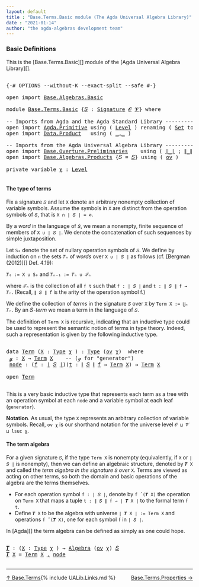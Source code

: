 ```yaml
---
layout: default
title : "Base.Terms.Basic module (The Agda Universal Algebra Library)"
date : "2021-01-14"
author: "the agda-algebras development team"
---
```


### <a id="basic-definitions">Basic Definitions</a>

This is the [Base.Terms.Basic][] module of the [Agda Universal Algebra Library][].

<pre class="Agda">

<a id="313" class="Symbol">{-#</a> <a id="317" class="Keyword">OPTIONS</a> <a id="325" class="Pragma">--without-K</a> <a id="337" class="Pragma">--exact-split</a> <a id="351" class="Pragma">--safe</a> <a id="358" class="Symbol">#-}</a>

<a id="363" class="Keyword">open</a> <a id="368" class="Keyword">import</a> <a id="375" href="Base.Algebras.Basic.html" class="Module">Base.Algebras.Basic</a>

<a id="396" class="Keyword">module</a> <a id="403" href="Base.Terms.Basic.html" class="Module">Base.Terms.Basic</a> <a id="420" class="Symbol">{</a><a id="421" href="Base.Terms.Basic.html#421" class="Bound">𝑆</a> <a id="423" class="Symbol">:</a> <a id="425" href="Base.Algebras.Basic.html#3888" class="Function">Signature</a> <a id="435" href="Base.Algebras.Basic.html#1160" class="Generalizable">𝓞</a> <a id="437" href="Base.Algebras.Basic.html#1162" class="Generalizable">𝓥</a><a id="438" class="Symbol">}</a> <a id="440" class="Keyword">where</a>

<a id="447" class="Comment">-- Imports from Agda and the Agda Standard Library ----------------</a>
<a id="515" class="Keyword">open</a> <a id="520" class="Keyword">import</a> <a id="527" href="Agda.Primitive.html" class="Module">Agda.Primitive</a> <a id="542" class="Keyword">using</a> <a id="548" class="Symbol">(</a> <a id="550" href="Agda.Primitive.html#597" class="Postulate">Level</a> <a id="556" class="Symbol">)</a> <a id="558" class="Keyword">renaming</a> <a id="567" class="Symbol">(</a> <a id="569" href="Agda.Primitive.html#326" class="Primitive">Set</a> <a id="573" class="Symbol">to</a> <a id="576" class="Primitive">Type</a> <a id="581" class="Symbol">)</a>
<a id="583" class="Keyword">open</a> <a id="588" class="Keyword">import</a> <a id="595" href="Data.Product.html" class="Module">Data.Product</a>   <a id="610" class="Keyword">using</a> <a id="616" class="Symbol">(</a> <a id="618" href="Agda.Builtin.Sigma.html#236" class="InductiveConstructor Operator">_,_</a> <a id="622" class="Symbol">)</a>

<a id="625" class="Comment">-- Imports from the Agda Universal Algebra Library ----------------</a>
<a id="693" class="Keyword">open</a> <a id="698" class="Keyword">import</a> <a id="705" href="Base.Overture.Preliminaries.html" class="Module">Base.Overture.Preliminaries</a>    <a id="736" class="Keyword">using</a> <a id="742" class="Symbol">(</a> <a id="744" href="Base.Overture.Preliminaries.html#4397" class="Function Operator">∣_∣</a> <a id="748" class="Symbol">;</a> <a id="750" href="Base.Overture.Preliminaries.html#4435" class="Function Operator">∥_∥</a> <a id="754" class="Symbol">)</a>
<a id="756" class="Keyword">open</a> <a id="761" class="Keyword">import</a> <a id="768" href="Base.Algebras.Products.html" class="Module">Base.Algebras.Products</a> <a id="791" class="Symbol">{</a><a id="792" class="Argument">𝑆</a> <a id="794" class="Symbol">=</a> <a id="796" href="Base.Terms.Basic.html#421" class="Bound">𝑆</a><a id="797" class="Symbol">}</a> <a id="799" class="Keyword">using</a> <a id="805" class="Symbol">(</a> <a id="807" href="Base.Algebras.Products.html#3165" class="Function">ov</a> <a id="810" class="Symbol">)</a>

<a id="813" class="Keyword">private</a> <a id="821" class="Keyword">variable</a> <a id="830" href="Base.Terms.Basic.html#830" class="Generalizable">χ</a> <a id="832" class="Symbol">:</a> <a id="834" href="Agda.Primitive.html#597" class="Postulate">Level</a>

</pre>

#### <a id="the-type-of-terms">The type of terms</a>

Fix a signature `𝑆` and let `X` denote an arbitrary nonempty collection of variable symbols. Assume the symbols in `X` are distinct from the operation symbols of `𝑆`, that is `X ∩ ∣ 𝑆 ∣ = ∅`.

By a *word* in the language of `𝑆`, we mean a nonempty, finite sequence of members of `X ∪ ∣ 𝑆 ∣`. We denote the concatenation of such sequences by simple juxtaposition.

Let `S₀` denote the set of nullary operation symbols of `𝑆`. We define by induction on `n` the sets `𝑇ₙ` of *words* over `X ∪ ∣ 𝑆 ∣` as follows (cf. [Bergman (2012)][] Def. 4.19):

`𝑇₀ := X ∪ S₀` and `𝑇ₙ₊₁ := 𝑇ₙ ∪ 𝒯ₙ`

where `𝒯ₙ` is the collection of all `f t` such that `f : ∣ 𝑆 ∣` and `t : ∥ 𝑆 ∥ f → 𝑇ₙ`. (Recall, `∥ 𝑆 ∥ f` is the arity of the operation symbol f.)

We define the collection of *terms* in the signature `𝑆` over `X` by `Term X := ⋃ₙ 𝑇ₙ`. By an 𝑆-*term* we mean a term in the language of `𝑆`.

The definition of `Term X` is recursive, indicating that an inductive type could be used to represent the semantic notion of terms in type theory. Indeed, such a representation is given by the following inductive type.

<pre class="Agda">

<a id="2016" class="Keyword">data</a> <a id="Term"></a><a id="2021" href="Base.Terms.Basic.html#2021" class="Datatype">Term</a> <a id="2026" class="Symbol">(</a><a id="2027" href="Base.Terms.Basic.html#2027" class="Bound">X</a> <a id="2029" class="Symbol">:</a> <a id="2031" href="Base.Terms.Basic.html#576" class="Primitive">Type</a> <a id="2036" href="Base.Terms.Basic.html#830" class="Generalizable">χ</a> <a id="2038" class="Symbol">)</a> <a id="2040" class="Symbol">:</a> <a id="2042" href="Base.Terms.Basic.html#576" class="Primitive">Type</a> <a id="2047" class="Symbol">(</a><a id="2048" href="Base.Algebras.Products.html#3165" class="Function">ov</a> <a id="2051" href="Base.Terms.Basic.html#2036" class="Bound">χ</a><a id="2052" class="Symbol">)</a>  <a id="2055" class="Keyword">where</a>
 <a id="Term.ℊ"></a><a id="2062" href="Base.Terms.Basic.html#2062" class="InductiveConstructor">ℊ</a> <a id="2064" class="Symbol">:</a> <a id="2066" href="Base.Terms.Basic.html#2027" class="Bound">X</a> <a id="2068" class="Symbol">→</a> <a id="2070" href="Base.Terms.Basic.html#2021" class="Datatype">Term</a> <a id="2075" href="Base.Terms.Basic.html#2027" class="Bound">X</a>    <a id="2080" class="Comment">-- (ℊ for &quot;generator&quot;)</a>
 <a id="Term.node"></a><a id="2104" href="Base.Terms.Basic.html#2104" class="InductiveConstructor">node</a> <a id="2109" class="Symbol">:</a> <a id="2111" class="Symbol">(</a><a id="2112" href="Base.Terms.Basic.html#2112" class="Bound">f</a> <a id="2114" class="Symbol">:</a> <a id="2116" href="Base.Overture.Preliminaries.html#4397" class="Function Operator">∣</a> <a id="2118" href="Base.Terms.Basic.html#421" class="Bound">𝑆</a> <a id="2120" href="Base.Overture.Preliminaries.html#4397" class="Function Operator">∣</a><a id="2121" class="Symbol">)(</a><a id="2123" href="Base.Terms.Basic.html#2123" class="Bound">t</a> <a id="2125" class="Symbol">:</a> <a id="2127" href="Base.Overture.Preliminaries.html#4435" class="Function Operator">∥</a> <a id="2129" href="Base.Terms.Basic.html#421" class="Bound">𝑆</a> <a id="2131" href="Base.Overture.Preliminaries.html#4435" class="Function Operator">∥</a> <a id="2133" href="Base.Terms.Basic.html#2112" class="Bound">f</a> <a id="2135" class="Symbol">→</a> <a id="2137" href="Base.Terms.Basic.html#2021" class="Datatype">Term</a> <a id="2142" href="Base.Terms.Basic.html#2027" class="Bound">X</a><a id="2143" class="Symbol">)</a> <a id="2145" class="Symbol">→</a> <a id="2147" href="Base.Terms.Basic.html#2021" class="Datatype">Term</a> <a id="2152" href="Base.Terms.Basic.html#2027" class="Bound">X</a>

<a id="2155" class="Keyword">open</a> <a id="2160" href="Base.Terms.Basic.html#2021" class="Module">Term</a>

</pre>

This is a very basic inductive type that represents each term as a tree with an operation symbol at each `node` and a variable symbol at each leaf (`generator`).

**Notation**. As usual, the type `X` represents an arbitrary collection of variable symbols. Recall, `ov χ` is our shorthand notation for the universe level `𝓞 ⊔ 𝓥 ⊔ lsuc χ`.


#### <a id="the-term-algebra">The term algebra</a>

For a given signature `𝑆`, if the type `Term X` is nonempty (equivalently, if `X` or `∣ 𝑆 ∣` is nonempty), then we can define an algebraic structure, denoted by `𝑻 X` and called the *term algebra in the signature* `𝑆` *over* `X`.  Terms are viewed as acting on other terms, so both the domain and basic operations of the algebra are the terms themselves.


+ For each operation symbol `f : ∣ 𝑆 ∣`, denote by `f ̂ (𝑻 X)` the operation on `Term X` that maps a tuple `t : ∥ 𝑆 ∥ f → ∣ 𝑻 X ∣` to the formal term `f t`.
+ Define `𝑻 X` to be the algebra with universe `∣ 𝑻 X ∣ := Term X` and operations `f ̂ (𝑻 X)`, one for each symbol `f` in `∣ 𝑆 ∣`.

In [Agda][] the term algebra can be defined as simply as one could hope.

<pre class="Agda">

<a id="𝑻"></a><a id="3304" href="Base.Terms.Basic.html#3304" class="Function">𝑻</a> <a id="3306" class="Symbol">:</a> <a id="3308" class="Symbol">(</a><a id="3309" href="Base.Terms.Basic.html#3309" class="Bound">X</a> <a id="3311" class="Symbol">:</a> <a id="3313" href="Base.Terms.Basic.html#576" class="Primitive">Type</a> <a id="3318" href="Base.Terms.Basic.html#830" class="Generalizable">χ</a> <a id="3320" class="Symbol">)</a> <a id="3322" class="Symbol">→</a> <a id="3324" href="Base.Algebras.Basic.html#6252" class="Function">Algebra</a> <a id="3332" class="Symbol">(</a><a id="3333" href="Base.Algebras.Products.html#3165" class="Function">ov</a> <a id="3336" href="Base.Terms.Basic.html#830" class="Generalizable">χ</a><a id="3337" class="Symbol">)</a> <a id="3339" href="Base.Terms.Basic.html#421" class="Bound">𝑆</a>
<a id="3341" href="Base.Terms.Basic.html#3304" class="Function">𝑻</a> <a id="3343" href="Base.Terms.Basic.html#3343" class="Bound">X</a> <a id="3345" class="Symbol">=</a> <a id="3347" href="Base.Terms.Basic.html#2021" class="Datatype">Term</a> <a id="3352" href="Base.Terms.Basic.html#3343" class="Bound">X</a> <a id="3354" href="Agda.Builtin.Sigma.html#236" class="InductiveConstructor Operator">,</a> <a id="3356" href="Base.Terms.Basic.html#2104" class="InductiveConstructor">node</a>

</pre>

------------------------------

<span style="float:left;">[↑ Base.Terms](Base.Terms.html)</span>
<span style="float:right;">[Base.Terms.Properties →](Base.Terms.Properties.html)</span>

{% include UALib.Links.md %}
